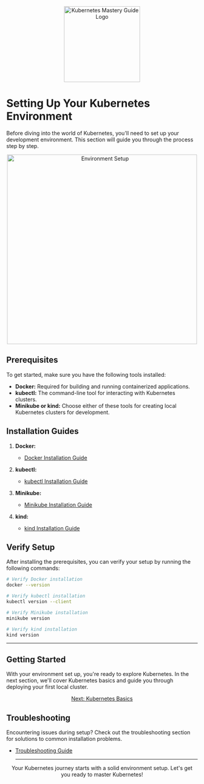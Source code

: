 <div align="center">
  <img src="path/to/your/logo.png" alt="Kubernetes Mastery Guide Logo" width="200">
</div>

# Setting Up Your Kubernetes Environment

Before diving into the world of Kubernetes, you'll need to set up your development environment. This section will guide you through the process step by step.

<div align="center">
  <img src="path/to/environment-setup.png" alt="Environment Setup" width="500">
</div>

## Prerequisites

To get started, make sure you have the following tools installed:

- **Docker:** Required for building and running containerized applications.
- **kubectl:** The command-line tool for interacting with Kubernetes clusters.
- **Minikube or kind:** Choose either of these tools for creating local Kubernetes clusters for development.

## Installation Guides

1. **Docker:**
   - [Docker Installation Guide](https://docs.docker.com/get-docker/)

2. **kubectl:**
   - [kubectl Installation Guide](https://kubernetes.io/docs/tasks/tools/install-kubectl/)

3. **Minikube:**
   - [Minikube Installation Guide](https://minikube.sigs.k8s.io/docs/start/)

4. **kind:**
   - [kind Installation Guide](https://kind.sigs.k8s.io/docs/user/quick-start/)

## Verify Setup

After installing the prerequisites, you can verify your setup by running the following commands:

```bash
# Verify Docker installation
docker --version

# Verify kubectl installation
kubectl version --client

# Verify Minikube installation
minikube version

# Verify kind installation
kind version
```
---
## Getting Started
With your environment set up, you're ready to explore Kubernetes. In the next section, we'll cover Kubernetes basics and guide you through deploying your first local cluster.

<div align="center">
  <a href="docs/getting-started/kubernetes-basics.md" class="button">Next: Kubernetes Basics</a>
</div>

## Troubleshooting
Encountering issues during setup? Check out the troubleshooting section for solutions to common installation problems.
- [Troubleshooting Guide]()

  ---
<div align="center">
  Your Kubernetes journey starts with a solid environment setup. Let's get you ready to master Kubernetes!
</div>





